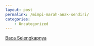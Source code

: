 ```yaml
---
layout: post
permalink: /mimpi-marah-anak-sendiri/
categories:
    - Uncategorized
---
```


[Baca Selengkapnya](/08)
